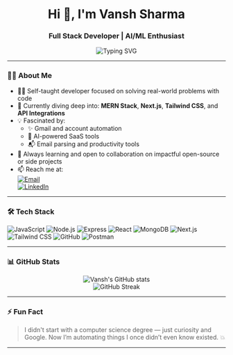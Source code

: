 <h1 align="center">Hi 👋, I'm Vansh Sharma</h1>
<h3 align="center">Full Stack Developer | AI/ML Enthusiast </h3>

<p align="center">
  <img src="https://readme-typing-svg.herokuapp.com?font=Fira+Code&size=22&pause=1000&center=true&vCenter=true&width=435&lines=Passionate+about+Web+Dev+%F0%9F%92%BB;Exploring+AI+and+Automation+%F0%9F%94%A5;Learning+New+Tech+Every+Day+%F0%9F%8E%93" alt="Typing SVG" />
</p>

---

### 👨‍💻 About Me

- 👨‍🎓 Self-taught developer focused on solving real-world problems with code  
- 🌱 Currently diving deep into: **MERN Stack**, **Next.js**, **Tailwind CSS**, and **API Integrations**  
- 💡 Fascinated by:  
  - ✨ Gmail and account automation  
  - 🤖 AI-powered SaaS tools  
  - 📬 Email parsing and productivity tools  
- 💬 Always learning and open to collaboration on impactful open-source or side projects  
- 📫 Reach me at:  
  [![Email](https://img.shields.io/badge/Gmail-vanshsharma1811%40gmail.com-red?style=flat-square&logo=gmail)](mailto:vanshsharma1811@gmail.com)  
  [![LinkedIn](https://img.shields.io/badge/LinkedIn-Vansh%20Sharma-blue?style=flat-square&logo=linkedin)](https://www.linkedin.com/in/vanshsharma1811/)

---

### 🛠️ Tech Stack

![JavaScript](https://img.shields.io/badge/-JavaScript-black?style=flat-square&logo=javascript)
![Node.js](https://img.shields.io/badge/-Node.js-black?style=flat-square&logo=node.js)
![Express](https://img.shields.io/badge/-Express.js-black?style=flat-square&logo=express)
![React](https://img.shields.io/badge/-React-black?style=flat-square&logo=react)
![MongoDB](https://img.shields.io/badge/-MongoDB-black?style=flat-square&logo=mongodb)
![Next.js](https://img.shields.io/badge/-Next.js-black?style=flat-square&logo=next.js)
![Tailwind CSS](https://img.shields.io/badge/-Tailwind%20CSS-06B6D4?style=flat-square&logo=tailwind-css)
![GitHub](https://img.shields.io/badge/-GitHub-181717?style=flat-square&logo=github)
![Postman](https://img.shields.io/badge/-Postman-black?style=flat-square&logo=postman)

---

### 📊 GitHub Stats

<p align="center">
  <img src="https://github-readme-stats.vercel.app/api?username=Vansh1811&show_icons=true&theme=radical" alt="Vansh's GitHub stats" />
  <br/>
  <img src="https://streak-stats.demolab.com/?user=Vansh1811&theme=radical" alt="GitHub Streak" />
</p>

---

### ⚡ Fun Fact

> I didn't start with a computer science degree — just curiosity and Google. Now I’m automating things I once didn’t even know existed. 💥

---

<!---
Vansh1811/Vansh1811 is a ✨ special ✨ repository because its `README.md` (this file) appears on your GitHub profile.
You can click the Preview link to take a look at your changes.
--->
